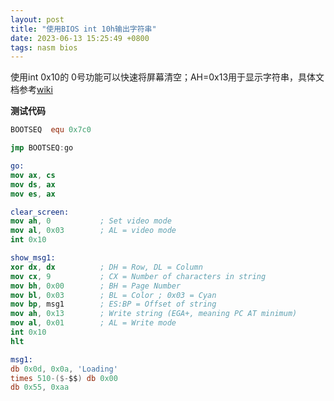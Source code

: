 ```yaml
---
layout: post
title: "使用BIOS int 10h输出字符串"
date: 2023-06-13 15:25:49 +0800
tags: nasm bios
---
```

使用int 0x10的 0号功能可以快速将屏幕清空；AH=0x13用于显示字符串，具体文档参考[wiki](https://en.wikipedia.org/wiki/INT_10H)


**测试代码**

```nasm
BOOTSEQ  equ 0x7c0

jmp BOOTSEQ:go

go:
mov ax, cs
mov ds, ax
mov es, ax

clear_screen:
mov ah, 0           ; Set video mode
mov al, 0x03        ; AL = video mode
int 0x10

show_msg1:
xor dx, dx          ; DH = Row, DL = Column
mov cx, 9           ; CX = Number of characters in string
mov bh, 0x00        ; BH = Page Number
mov bl, 0x03        ; BL = Color ; 0x03 = Cyan
mov bp, msg1        ; ES:BP = Offset of string
mov ah, 0x13        ; Write string (EGA+, meaning PC AT minimum)
mov al, 0x01        ; AL = Write mode
int 0x10
hlt

msg1:
db 0x0d, 0x0a, 'Loading'
times 510-($-$$) db 0x00
db 0x55, 0xaa
```